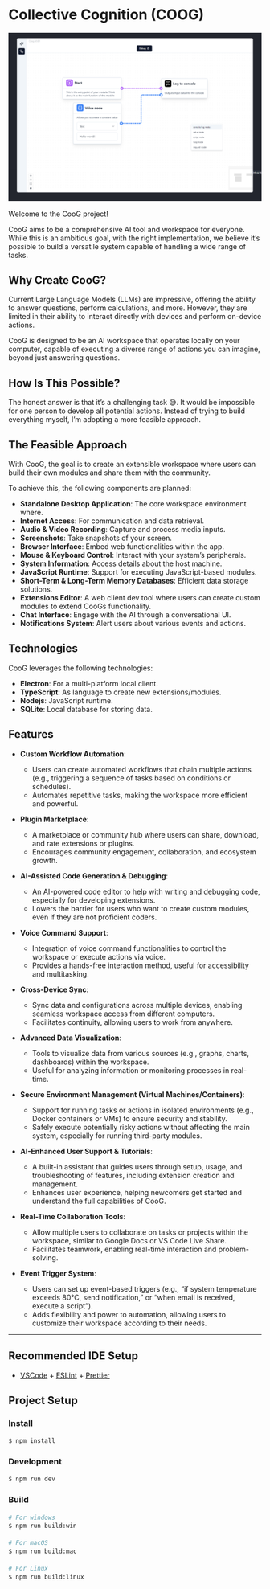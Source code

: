 # Collective Cognition (COOG)

![alt text](screenshots/sh-02.png)

Welcome to the CooG project!

CooG aims to be a comprehensive AI tool and workspace for everyone. While this
is an ambitious goal, with the right implementation, we believe it’s possible to
build a versatile system capable of handling a wide range of tasks.

## Why Create CooG?

Current Large Language Models (LLMs) are impressive, offering the ability to
answer questions, perform calculations, and more. However, they are limited in
their ability to interact directly with devices and perform on-device actions.

CooG is designed to be an AI workspace that operates locally on your computer,
capable of executing a diverse range of actions you can imagine, beyond just
answering questions.

## How Is This Possible?

The honest answer is that it’s a challenging task 😅. It would be impossible for
one person to develop all potential actions. Instead of trying to build
everything myself, I’m adopting a more feasible approach.

## The Feasible Approach

With CooG, the goal is to create an extensible workspace where users can build
their own modules and share them with the community.

To achieve this, the following components are planned:

- **Standalone Desktop Application**: The core workspace environment where.
- **Internet Access**: For communication and data retrieval.
- **Audio & Video Recording**: Capture and process media inputs.
- **Screenshots**: Take snapshots of your screen.
- **Browser Interface**: Embed web functionalities within the app.
- **Mouse & Keyboard Control**: Interact with your system’s peripherals.
- **System Information**: Access details about the host machine.
- **JavaScript Runtime**: Support for executing JavaScript-based modules.
- **Short-Term & Long-Term Memory Databases**: Efficient data storage solutions.
- **Extensions Editor**: A web client dev tool where users can create custom
  modules to extend CooGs functionality.
- **Chat Interface**: Engage with the AI through a conversational UI.
- **Notifications System**: Alert users about various events and actions.

## Technologies

CooG leverages the following technologies:

- **Electron**: For a multi-platform local client.
- **TypeScript**: As language to create new extensions/modules.
- **Nodejs**: JavaScript runtime.
- **SQLite**: Local database for storing data.

## Features

- **Custom Workflow Automation**:
  - Users can create automated workflows that chain multiple actions (e.g.,
    triggering a sequence of tasks based on conditions or schedules).
  - Automates repetitive tasks, making the workspace more efficient and
    powerful.

- **Plugin Marketplace**:
  - A marketplace or community hub where users can share, download, and rate
    extensions or plugins.
  - Encourages community engagement, collaboration, and ecosystem growth.

- **AI-Assisted Code Generation & Debugging**:
  - An AI-powered code editor to help with writing and debugging code,
    especially for developing extensions.
  - Lowers the barrier for users who want to create custom modules, even if they
    are not proficient coders.

- **Voice Command Support**:
  - Integration of voice command functionalities to control the workspace or
    execute actions via voice.
  - Provides a hands-free interaction method, useful for accessibility and
    multitasking.

- **Cross-Device Sync**:
  - Sync data and configurations across multiple devices, enabling seamless
    workspace access from different computers.
  - Facilitates continuity, allowing users to work from anywhere.

- **Advanced Data Visualization**:
  - Tools to visualize data from various sources (e.g., graphs, charts,
    dashboards) within the workspace.
  - Useful for analyzing information or monitoring processes in real-time.

- **Secure Environment Management (Virtual Machines/Containers)**:
  - Support for running tasks or actions in isolated environments (e.g., Docker
    containers or VMs) to ensure security and stability.
  - Safely execute potentially risky actions without affecting the main system,
    especially for running third-party modules.

- **AI-Enhanced User Support & Tutorials**:
  - A built-in assistant that guides users through setup, usage, and
    troubleshooting of features, including extension creation and management.
  - Enhances user experience, helping newcomers get started and understand the
    full capabilities of CooG.

- **Real-Time Collaboration Tools**:
  - Allow multiple users to collaborate on tasks or projects within the
    workspace, similar to Google Docs or VS Code Live Share.
  - Facilitates teamwork, enabling real-time interaction and problem-solving.

- **Event Trigger System**:
  - Users can set up event-based triggers (e.g., “if system temperature exceeds
    80°C, send notification,” or “when email is received, execute a script”).
  - Adds flexibility and power to automation, allowing users to customize their
    workspace according to their needs.

---

## Recommended IDE Setup

- [VSCode](https://code.visualstudio.com/) +
  [ESLint](https://marketplace.visualstudio.com/items?itemName=dbaeumer.vscode-eslint) +
  [Prettier](https://marketplace.visualstudio.com/items?itemName=esbenp.prettier-vscode)

## Project Setup

### Install

```bash
$ npm install
```

### Development

```bash
$ npm run dev
```

### Build

```bash
# For windows
$ npm run build:win

# For macOS
$ npm run build:mac

# For Linux
$ npm run build:linux
```
